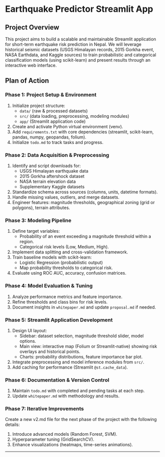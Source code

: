 # Earthquake Predictor Streamlit App

## Project Overview

This project aims to build a scalable and maintainable Streamlit application for short-term earthquake risk prediction in Nepal. We will leverage historical seismic datasets (USGS Himalayan records, 2015 Gorkha event, NASA Earthdata, and Kaggle sources) to train probabilistic and categorical classification models (using scikit-learn) and present results through an interactive web interface.

## Plan of Action

### Phase 1: Project Setup & Environment
1. Initialize project structure:
   - `data/` (raw & processed datasets)
   - `src/` (data loading, preprocessing, modeling modules)
   - `app/` (Streamlit application code)
2. Create and activate Python virtual environment (venv).
3. Add `requirements.txt` with core dependencies (streamlit, scikit-learn, pandas, numpy, geopandas, folium).
4. Initialize `todo.md` to track tasks and progress.

### Phase 2: Data Acquisition & Preprocessing
1. Identify and script downloads for:
   - USGS Himalayan earthquake data
   - 2015 Gorkha aftershock dataset
   - NASA terrain elevation data
   - Supplementary Kaggle datasets
2. Standardize schema across sources (columns, units, datetime formats).
3. Handle missing values, outliers, and merge datasets.
4. Engineer features: magnitude thresholds, geographical zoning (grid or polygons), terrain attributes.

### Phase 3: Modeling Pipeline
1. Define target variables:
   - Probability of an event exceeding a magnitude threshold within a region.
   - Categorical risk levels (Low, Medium, High).
2. Implement data splitting and cross-validation framework.
3. Train baseline models with scikit-learn:
   - Logistic Regression (probabilistic output)
   - Map probability thresholds to categorical risk.
4. Evaluate using ROC AUC, accuracy, confusion matrices.

### Phase 4: Model Evaluation & Tuning
1. Analyze performance metrics and feature importance.
2. Refine thresholds and class bins for risk levels.
3. Document insights in `whitepaper.md` and update `proposal.md` if needed.

### Phase 5: Streamlit Application Development
1. Design UI layout:
   - Sidebar: dataset selection, magnitude threshold slider, model options.
   - Main view: interactive map (Folium or Streamlit-native) showing risk overlays and historical points.
   - Charts: probability distributions, feature importance bar plot.
2. Integrate preprocessing and model inference modules from `src/`.
3. Add caching for performance (Streamlit `@st.cache_data`).

### Phase 6: Documentation & Version Control
1. Maintain `todo.md` with completed and pending tasks at each step.
2. Update `whitepaper.md` with methodology and results.

### Phase 7: Iterative Improvements
Create a new v2.md file for the next phase of the project with the following details:
1. Introduce advanced models (Random Forest, SVM).
2. Hyperparameter tuning (GridSearchCV).
3. Enhance visualizations (heatmaps, time-series animations).


---

